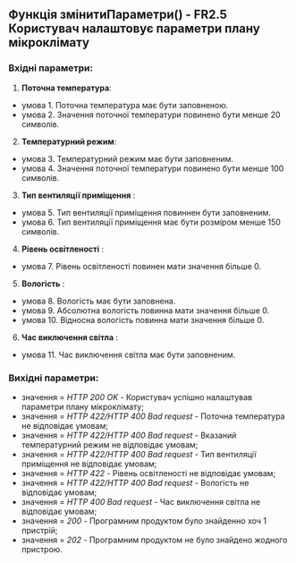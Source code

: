 ## Функція змінитиПараметри() - FR2.5 Користувач налаштовує параметри плану мікроклімату

### Вхідні параметри:
1. **Поточна температура**:
- умова 1. Поточна температура має бути заповненою.
- умова 2. Значення поточної температури повинено бути менше 20 символів.
2. **Температурний режим**:
- умова 3. Температурний режим має бути заповненим.
- умова 4. Значення поточної температури повинено бути менше 100 символів.
3. **Тип вентиляції приміщення** : 
- умова 5. Тип вентиляції приміщення повиннен бути заповненим.
- умова 6. Тип вентиляції приміщення має бути розміром менше 150 символів.
4. **Рівень освітленості** : 
- умова 7. Рівень освітленості повинен мати значення більше 0.
5. **Вологість** : 
- умова 8. Вологість має бути заповнена.
- умова 9. Абсолютна вологість повинна мати значення більше 0.
- умова 10. Відносна вологість повинна мати значення більше 0.
6. **Час виключення світла** : 
- умова 11. Час виключення світла має бути заповненим.

### Вихідні параметри:
- значення = *HTTP 200 OK* - Користувач успішно налаштував параметри плану мікроклімату;
- значення = *HTTP 422/HTTP 400 Bad request* - Поточна температура не відповідає умовам;
- значення = *HTTP 422/HTTP 400 Bad request* - Вказаний температурний режим не відповідає умовам;
- значення = *HTTP 422/HTTP 400 Bad request* - Тип вентиляції приміщення не відповідає умовам;
- значення = *HTTP 422* - Рівень освітленості не відповідає умовам;
- значення = *HTTP 422/HTTP 400 Bad request* - Вологість не відповідає умовам;
- значення = *HTTP 400 Bad request* - Час виключення світла не відповідає умовам;
- значення = *200* - Програмним продуктом було знайденно хоч 1 пристрій;
- значення = *202* - Програмним продуктом не було знайдено жодного пристрою.
